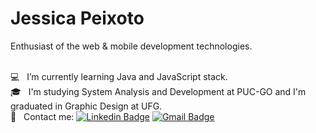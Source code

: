 # Jessica Peixoto

Enthusiast of the web & mobile development technologies.

<br/> :computer: &nbsp; I’m currently learning Java and JavaScript stack.
<br/> :mortar_board: &nbsp; I'm studying System Analysis and Development at PUC-GO and I'm graduated in Graphic Design at UFG.
<br/> :email: &nbsp; Contact me: [![Linkedin Badge](https://img.shields.io/badge/-JessicaPeixoto-blue?style=flat-square&logo=Linkedin&logoColor=white&link=https://www.linkedin.com/in/jessicafpx/)](https://www.linkedin.com/in/jessicafpx/) [![Gmail Badge](https://img.shields.io/badge/-jessica.fpeixoto@gmail.com-c14438?style=flat-square&logo=Gmail&logoColor=white&link=mailto:jessica.fpeixoto@gmail.com)](mailto:jessica.fpeixoto@gmail.com)
